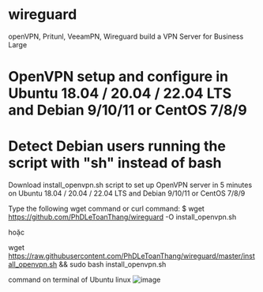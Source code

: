 # wireguard
openVPN, Pritunl, VeeamPN, Wireguard build a VPN Server for Business Large

# OpenVPN setup and configure in Ubuntu 18.04 / 20.04 / 22.04 LTS  and Debian 9/10/11  or CentOS 7/8/9 
# Detect Debian users running the script with "sh" instead of bash

Download install_openvpn.sh script to set up OpenVPN server in 5 minutes on Ubuntu 18.04 / 20.04 / 22.04 LTS  and Debian 9/10/11  or CentOS 7/8/9 

Type the following wget command or curl command:
$ wget https://github.com/PhDLeToanThang/wireguard -O install_openvpn.sh

hoặc

wget https://raw.githubusercontent.com/PhDLeToanThang/wireguard/master/install_openvpn.sh && sudo bash install_openvpn.sh

command on terminal of Ubuntu linux
![image](https://user-images.githubusercontent.com/106635733/180014460-78e6a923-5373-4cbb-b955-0eadc02b74d2.png)
